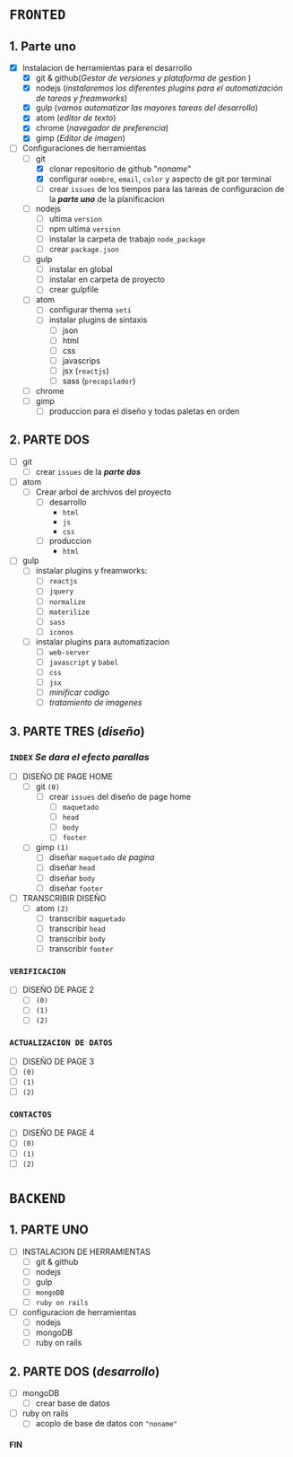 # `FRONTED`
## __1. Parte uno__

  - [x] Instalacion de herramientas para el desarrollo
    - [x] git & github(_Gestor de versiones y plataforma de gestion_ )
    - [x] nodejs (_instalaremos los diferentes plugins para el automatización de tareas y freamworks_)
    - [x] gulp (_vamos automatizar las mayores tareas del desarrollo_)
    - [x] atom (_editor de texto_)
    - [x] chrome (_navegador de preferencia_)
    - [x] gimp (_Editor de imagen_)

  - [ ] Configuraciones de herramientas
    - [ ] git
      - [x] clonar repositorio de github "_noname_"
      - [x] configurar `nombre`, `email`, `color` y aspecto de git por terminal
      - [ ] crear `issues` de los tiempos para las tareas de configuracion de la **_parte uno_** de la planificacion
    - [ ] nodejs
      - [ ] ultima `version`
      - [ ] npm ultima `version`
      - [ ] instalar la carpeta de trabajo `node_package`
      - [ ] crear `package.json`
    - [ ] gulp
      - [ ] instalar en global
      - [ ] instalar en carpeta de proyecto
      - [ ] crear gulpfile
    - [ ] atom
      - [ ] configurar thema `seti`
      - [ ] instalar plugins de sintaxis
        - [ ] json
        - [ ] html
        - [ ] css
        - [ ] javascrips
        - [ ] jsx (`reactjs`)
        - [ ] sass (`precopilador`)
    - [ ] chrome
    - [ ] gimp
      - [ ] produccion para el diseño y todas paletas en orden

## __2. PARTE DOS__

  - [ ] git
    - [ ] crear `issues` de la **_parte dos_**
  - [ ] atom
    - [ ] Crear arbol de archivos del proyecto
      - [ ] desarrollo
        * `html`
        * `js`
        * `css`
      - [ ] produccion
        * `html`
  - [ ] gulp
    - [ ] instalar plugins y freamworks:
      - [ ] `reactjs`
      - [ ] `jquery`
      - [ ] `normalize`
      - [ ] `materilize`
      - [ ] `sass`
      - [ ] `iconos`
    - [ ] instalar plugins para automatizacion
      - [ ] `web-server`
      - [ ] `javascript` y `babel`
      - [ ] `css`
      - [ ] `jsx`
      - [ ] _minificar codigo_
      - [ ] _tratamiento de imagenes_

## __3. PARTE TRES (_diseño_)__
### __`INDEX` *Se dara el efecto parallas*__
  - [ ] DISEÑO DE PAGE HOME
    - [ ] git `(0)`
      - [ ] crear `issues` del diseño de page home
        - [ ] `maquetado`
        - [ ] `head`
        - [ ] `body`
        - [ ] `footer`
    - [ ] gimp `(1)`
      - [ ] diseñar `maquetado` _de pagina_
      - [ ] diseñar `head`
      - [ ] diseñar `body`
      - [ ] diseñar `footer`
  - [ ] TRANSCRIBIR DISEÑO
    - [ ] atom `(2)`
      - [ ] transcribir `maquetado`
      - [ ] transcribir `head`
      - [ ] transcribir `body`
      - [ ] transcribir `footer`

### __`VERIFICACION`__
  - [ ] DISEÑO DE PAGE 2
    - [ ] `(0)`
    - [ ] `(1)`
    - [ ] `(2)`

### __`ACTUALIZACION DE DATOS`__
  - [ ] DISEÑO DE PAGE 3
  - [ ] `(0)`
  - [ ] `(1)`
  - [ ] `(2)`

### __`CONTACTOS`__
  - [ ] DISEÑO DE PAGE 4
  - [ ] `(0)`
  - [ ] `(1)`
  - [ ] `(2)`

# `BACKEND`

## __1. PARTE UNO__
  - [ ] INSTALACION DE HERRAMIENTAS
    - [ ] git & github
    - [ ] nodejs
    - [ ] gulp
    - [ ] `mongoDB`
    - [ ] `ruby on rails`
  - [ ] configuracion de herramientas
    - [ ] nodejs
    - [ ] mongoDB
    - [ ] ruby on rails

## __2. PARTE DOS (_desarrollo_)__
  - [ ] mongoDB
    - [ ] crear base de datos
  - [ ] ruby on rails
    - [ ] acoplo de base de datos con `"noname"`

#### FIN
